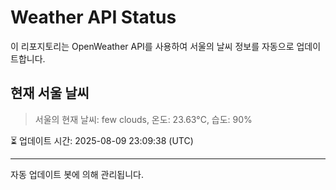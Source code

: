 
# Weather API Status

이 리포지토리는 OpenWeather API를 사용하여 서울의 날씨 정보를 자동으로 업데이트합니다.

## 현재 서울 날씨
> 서울의 현재 날씨: few clouds, 온도: 23.63°C, 습도: 90%

⏳ 업데이트 시간: 2025-08-09 23:09:38 (UTC)

---
자동 업데이트 봇에 의해 관리됩니다.

